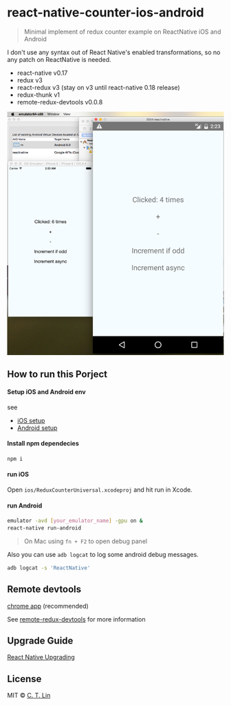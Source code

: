 # react-native-counter-ios-android

> Minimal implement of redux counter example on ReactNative iOS and Android

I don't use any syntax out of React Native's enabled transformations, so no any patch on ReactNative is needed.

- react-native v0.17
- redux v3
- react-redux v3 (stay on v3 until react-native 0.18 release)
- redux-thunk v1
- remote-redux-devtools v0.0.8

![](demo.png)

## How to run this Porject

#### Setup iOS and Android env

see

- [iOS setup](https://facebook.github.io/react-native/docs/getting-started.html#ios-setup)
- [Android setup](https://facebook.github.io/react-native/docs/android-setup.html#content)

#### Install npm dependecies

```sh
npm i
```

#### run iOS

Open `ios/ReduxCounterUniversal.xcodeproj` and hit run in Xcode.

#### run Android

```sh
emulator -avd [your_emulator_name] -gpu on &
react-native run-android
```

> On Mac using `fn + F2` to open debug panel

Also you can use `adb logcat` to log some android debug messages.

```sh
adb logcat -s 'ReactNative'
```

## Remote devtools

[chrome app](https://chrome.google.com/webstore/detail/remotedev/faicmgpfiaijcedapokpbdejaodbelph) (recommended)

See [remote-redux-devtools](https://github.com/zalmoxisus/remote-redux-devtools) for more information

## Upgrade Guide

[React Native Upgrading](http://facebook.github.io/react-native/docs/upgrading.html)

## License
MIT © [C. T. Lin](https://github.com/chentsulin)
